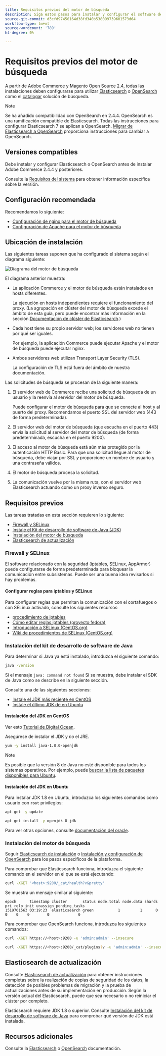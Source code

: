 ```yaml
---
title: Requisitos previos del motor de búsqueda
description: Siga estos pasos para instalar y configurar el software de motor de búsqueda admitido para las instalaciones locales de Adobe Commerce y Magento Open Source.
source-git-commit: d3cfd97450164d38fd340b538099739601573d64
workflow-type: tm+mt
source-wordcount: '789'
ht-degree: 0%

---
```



# Requisitos previos del motor de búsqueda

A partir de Adobe Commerce y Magento Open Source 2.4, todas las instalaciones deben configurarse para utilizar [Elasticsearch](https://www.elastic.co) o [OpenSearch](https://opensearch.org/) como el [catalogar](https://glossary.magento.com/catalog) solución de búsqueda.

>[!NOTE]
>
>Se ha añadido compatibilidad con OpenSearch en 2.4.4. OpenSearch es una ramificación compatible de Elasticsearch. Todas las instrucciones para configurar Elasticsearch 7 se aplican a OpenSearch. [Migrar de Elasticsearch a OpenSearch](../../../upgrade/prepare/opensearch-migration.md) proporciona instrucciones para cambiar a OpenSearch.

## Versiones compatibles

Debe instalar y configurar Elasticsearch o OpenSearch antes de instalar Adobe Commerce 2.4.4 y posteriores.

Consulte la [Requisitos del sistema](../../system-requirements.md) para obtener información específica sobre la versión.

## Configuración recomendada

Recomendamos lo siguiente:

* [Configuración de nginx para el motor de búsqueda](configure-nginx.md)
* [Configuración de Apache para el motor de búsqueda](configure-apache.md)

## Ubicación de instalación

Las siguientes tareas suponen que ha configurado el sistema según el diagrama siguiente:

![Diagrama del motor de búsqueda](../../../assets/installation/search-engine-config.svg)

El diagrama anterior muestra:

* La aplicación Commerce y el motor de búsqueda están instalados en hosts diferentes.

   La ejecución en hosts independientes requiere el funcionamiento del proxy. (La agrupación en clúster del motor de búsqueda excede el ámbito de esta guía, pero puede encontrar más información en la sección [Documentación de clúster de Elasticsearch](https://www.elastic.co/guide/en/elasticsearch/guide/current/distributed-cluster.html).)

* Cada host tiene su propio servidor web; los servidores web no tienen por qué ser iguales.

   Por ejemplo, la aplicación Commerce puede ejecutar Apache y el motor de búsqueda puede ejecutar nginx.

* Ambos servidores web utilizan Transport Layer Security (TLS).

   La configuración de TLS está fuera del ámbito de nuestra documentación.

Las solicitudes de búsqueda se procesan de la siguiente manera:

1. El servidor web de Commerce recibe una solicitud de búsqueda de un usuario y la reenvía al servidor del motor de búsqueda.

   Puede configurar el motor de búsqueda para que se conecte al host y al puerto del proxy. Recomendamos el puerto SSL del servidor web (443 de forma predeterminada).

1. El servidor web del motor de búsqueda (que escucha en el puerto 443) envía la solicitud al servidor del motor de búsqueda (de forma predeterminada, escucha en el puerto 9200).

1. El acceso al motor de búsqueda está aún más protegido por la autenticación HTTP Basic. Para que una solicitud llegue al motor de búsqueda, debe viajar por SSL *y* proporcione un nombre de usuario y una contraseña válidos.

1. El motor de búsqueda procesa la solicitud.

1. La comunicación vuelve por la misma ruta, con el servidor web Elasticsearch actuando como un proxy inverso seguro.

## Requisitos previos

Las tareas tratadas en esta sección requieren lo siguiente:

* [Firewall y SELinux](#firewall-and-selinux)
* [Instale el Kit de desarrollo de software de Java (JDK)](#install-the-java-software-development-kit)
* [Instalación del motor de búsqueda](#install-the-search-engine)
* [Elasticsearch de actualización](#upgrading-elasticsearch)

### Firewall y SELinux

El software relacionado con la seguridad (iptables, SELinux, AppArmor) puede configurarse de forma predeterminada para bloquear la comunicación entre subsistemas. Puede ser una buena idea revisarlos si hay problemas.

#### Configurar reglas para iptables y SELinux

Para configurar reglas que permitan la comunicación con el cortafuegos o con SELinux activado, consulte los siguientes recursos:

* [procedimiento de iptables](https://help.ubuntu.com/community/IptablesHowTo)
* [Cómo editar reglas iptables (proyecto fedora)](https://fedoraproject.org/wiki/How_to_edit_iptables_rules)
* [Introducción a SELinux (CentOS.org)](https://www.centos.org)
* [Wiki de procedimientos de SELinux (CentOS.org)](https://wiki.centos.org/HowTos/SELinux)

### Instalación del kit de desarrollo de software de Java

Para determinar si Java ya está instalado, introduzca el siguiente comando:

```bash
java -version
```

Si el mensaje `java: command not found` Si se muestra, debe instalar el SDK de Java como se describe en la siguiente sección.

Consulte una de las siguientes secciones:

* [Instale el JDK más reciente en CentOS](#install-the-jdk-on-centos)
* [Instale el último JDK de en Ubuntu](#install-the-jdk-on-ubuntu)

#### Instalación del JDK en CentOS

Ver esto [Tutorial de Digital Ocean](https://www.digitalocean.com/community/tutorials/how-to-install-java-on-centos-and-fedora#install-oracle-java-8).

Asegúrese de instalar el JDK y *no* el JRE.

```bash
yum -y install java-1.8.0-openjdk
```

>[!NOTE]
>
>Es posible que la versión 8 de Java no esté disponible para todos los sistemas operativos. Por ejemplo, puede [buscar la lista de paquetes disponibles para Ubuntu](https://packages.ubuntu.com/).

#### Instalación del JDK en Ubuntu

Para instalar JDK 1.8 en Ubuntu, introduzca los siguientes comandos como usuario con `root` privilegios:

```bash
apt-get -y update
```

```bash
apt-get install -y openjdk-8-jdk
```

Para ver otras opciones, consulte [documentación del oracle](https://docs.oracle.com/javase/8/docs/technotes/guides/install/install_overview.html).

### Instalación del motor de búsqueda

Seguir [Elasticsearch de instalación](https://www.elastic.co/guide/en/elasticsearch/reference/current/install-elasticsearch.html) o [Instalación y configuración de OpenSearch](https://opensearch.org/docs/latest/opensearch/install/index/) para los pasos específicos de la plataforma.

Para comprobar que Elasticsearch funciona, introduzca el siguiente comando en el servidor en el que se está ejecutando:

```bash
curl -XGET '<host>:9200/_cat/health?v&pretty'
```

Se muestra un mensaje similar al siguiente:

```terminal
epoch      timestamp cluster       status node.total node.data shards pri relo init unassign pending_tasks
1519701563 03:19:23  elasticsearch green           1         1      0   0    0    0        0             0
```

Para comprobar que OpenSearch funciona, introduzca los siguientes comandos:

```bash
curl -XGET https://<host>:9200 -u 'admin:admin' --insecure
```

```bash
curl -XGET https://<host>:9200/_cat/plugins?v -u 'admin:admin' --insecure
```

## Elasticsearch de actualización

Consulte [Elasticsearch de actualización](https://www.elastic.co/guide/en/elasticsearch/reference/current/setup-upgrade.html) para obtener instrucciones completas sobre la realización de copias de seguridad de los datos, la detección de posibles problemas de migración y la prueba de actualizaciones antes de su implementación en producción. Según la versión actual del Elasticsearch, puede que sea necesario o no reiniciar el clúster por completo.

Elasticsearch requiere JDK 1.8 o superior. Consulte [Instalación del kit de desarrollo de software de Java](#install-the-java-software-development-kit) para comprobar qué versión de JDK está instalada.

## Recursos adicionales

Consulte la [Elasticsearch](https://www.elastic.co/guide/en/elasticsearch/reference/current/index.html) o [OpenSearch](https://opensearch.org/docs/latest/) documentación.

